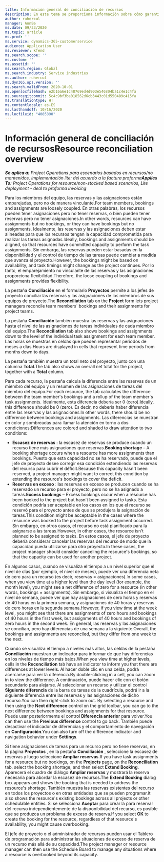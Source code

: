```yaml
---
title: Información general de conciliación de recursos
description: En este tema se proporciona información sobre cómo garantizar que se alinean las reservas de recursos y las asignaciones a proyectos.
author: ruhercul
manager: AnnBe
ms.date: 09/23/2020
ms.topic: article
ms.prod: ''
ms.service: dynamics-365-customerservice
audience: Application User
ms.reviewer: kfend
ms.search.scope: ''
ms.custom: ''
ms.assetid: ''
ms.search.region: Global
ms.search.industry: Service industries
ms.author: ruhercul
ms.dyn365.ops.version: ''
ms.search.validFrom: 2020-10-01
ms.openlocfilehash: e2b16a6e1c48769ed4d903e546804ba1c4e1c4fa
ms.sourcegitcommit: 5c4c9bf3ba018562d6cb3443c01d550489c415fa
ms.translationtype: HT
ms.contentlocale: es-ES
ms.lasthandoff: 10/16/2020
ms.locfileid: "4085090"
---
```

# <a name="resource-reconciliation-overview"></a><span data-ttu-id="65ae9-103">Información general de conciliación de recursos</span><span class="sxs-lookup"><span data-stu-id="65ae9-103">Resource reconciliation overview</span></span>

<span data-ttu-id="65ae9-104">_**Se aplica a:** Project Operations para escenarios basados en recursos/no mantenidos, implementación lite: del acuerdo a la factura proforma_</span><span class="sxs-lookup"><span data-stu-id="65ae9-104">_**Applies To:** Project Operations for resource/non-stocked based scenarios, Lite deployment - deal to proforma invoicing_</span></span>

<span data-ttu-id="65ae9-105">Para los miembros del equipo, las reservas y las asignaciones están emparejadas, pero no de manera vinculante.</span><span class="sxs-lookup"><span data-stu-id="65ae9-105">For team members, bookings and assignments are loosely coupled.</span></span> <span data-ttu-id="65ae9-106">En otras palabras, los recursos pueden tener asignaciones pero no tener reservas, o bien pueden tener reservas pero no tener asignaciones.</span><span class="sxs-lookup"><span data-stu-id="65ae9-106">In other words, resources can have assignments but no bookings, or they can have bookings but no assignments.</span></span> <span data-ttu-id="65ae9-107">Idealmente, las reservas y las asignaciones deben estar alineadas para que los recursos tengan la capacidad comprometida para realizar las tareas asignadas.</span><span class="sxs-lookup"><span data-stu-id="65ae9-107">Ideally, bookings and assignments should be aligned, so that resources have committed capacity to perform the task assignments.</span></span> <span data-ttu-id="65ae9-108">Sin embargo, las reservas pueden estar basadas en la disponibilidad y el control de tiempo de las tareas puede cambiar a medida que avanza el proyecto.</span><span class="sxs-lookup"><span data-stu-id="65ae9-108">However, the bookings might be based on availability, and task timings might change as the project continues.</span></span> <span data-ttu-id="65ae9-109">Por lo tanto, el emparejamiento no vinculante de las reservas y las asignaciones proporciona flexibilidad.</span><span class="sxs-lookup"><span data-stu-id="65ae9-109">Therefore, the loose coupling of bookings and assignments provides flexibility.</span></span>

<span data-ttu-id="65ae9-110">La pestaña **Conciliación** en el formulario **Proyectos** permite a los jefes de proyecto conciliar las reservas y las asignaciones de los miembros de sus equipos de proyecto.</span><span class="sxs-lookup"><span data-stu-id="65ae9-110">The **Reconciliation** tab on the **Project** form lets project managers reconcile team members' bookings and their assignments for project teams.</span></span>

<span data-ttu-id="65ae9-111">La pestaña **Conciliación** también muestra las reservas y las asignaciones hasta el nivel de las asignaciones de tareas individuales de cada miembro del equipo.</span><span class="sxs-lookup"><span data-stu-id="65ae9-111">The **Reconciliation** tab also shows bookings and assignments down to the level of the individual task assignment for each team member.</span></span> <span data-ttu-id="65ae9-112">Las horas se muestras en celdas que pueden representar períodos de meses a días.</span><span class="sxs-lookup"><span data-stu-id="65ae9-112">Hours are displayed in cells that represent time periods from months down to days.</span></span>

<span data-ttu-id="65ae9-113">La pestaña también muestra un total neto del proyecto, junto con una columna **Total**.</span><span class="sxs-lookup"><span data-stu-id="65ae9-113">The tab also shows an overall net total for the project, together with a **Total** column.</span></span>

<span data-ttu-id="65ae9-114">Para cada recurso, la pestaña calcula la diferencia entre las reservas de un miembro del equipo y un resumen de las asignaciones de tareas del miembro del equipo.</span><span class="sxs-lookup"><span data-stu-id="65ae9-114">For each resource, the tab calculates the difference between the team member's bookings and a rollup of the team member's task assignments.</span></span> <span data-ttu-id="65ae9-115">Idealmente, esta diferencia debería ser 0 (cero).</span><span class="sxs-lookup"><span data-stu-id="65ae9-115">Ideally, this difference should be 0 (zero).</span></span> <span data-ttu-id="65ae9-116">Es decir, no debería haber diferencia entre las reservas y las asignaciones.</span><span class="sxs-lookup"><span data-stu-id="65ae9-116">In other words, there should be no difference between bookings and assignments.</span></span> <span data-ttu-id="65ae9-117">Las diferencias se muestran en color y sombreadas para llamar la atención en torno a dos condiciones:</span><span class="sxs-lookup"><span data-stu-id="65ae9-117">Differences are colored and shaded to draw attention to two conditions:</span></span>

- <span data-ttu-id="65ae9-118">**Escasez de reservas** : la escasez de reservas se produce cuando un recurso tiene más asignaciones que reservas.</span><span class="sxs-lookup"><span data-stu-id="65ae9-118">**Booking shortage** – A booking shortage occurs when a resource has more assignments than bookings.</span></span> <span data-ttu-id="65ae9-119">Puesto que esta capacidad no se ha reservado, puede que el jefe de proyecto desee corregir esa condición extendiendo las reservas del recurso para cubrir el déficit.</span><span class="sxs-lookup"><span data-stu-id="65ae9-119">Because this capacity hasn't been reserved, a project manager might want to correct this condition by extending the resource's bookings to cover the deficit.</span></span>
- <span data-ttu-id="65ae9-120">**Reservas en exceso** : las reservas en exceso se producen cuando se ha reservado un recurso para el proyecto, pero no se ha asignado a tareas.</span><span class="sxs-lookup"><span data-stu-id="65ae9-120">**Excess bookings** – Excess bookings occur when a resource has been booked to the project but hasn't been assigned to tasks.</span></span> <span data-ttu-id="65ae9-121">Esta condición podría ser aceptable en los casos en los que el recurso se reservó para el proyecto antes de que se produjera la asignación de tareas.</span><span class="sxs-lookup"><span data-stu-id="65ae9-121">This condition might be acceptable in the cases where the resource was booked to the project before task assignment occurred.</span></span> <span data-ttu-id="65ae9-122">Sin embargo, en otros casos, el recurso no está planificado para la asignarse a las tareas.</span><span class="sxs-lookup"><span data-stu-id="65ae9-122">However, in other cases, the resource isn't planned to be assigned to tasks.</span></span> <span data-ttu-id="65ae9-123">En estos casos, el jefe de proyecto debería considerar cancelar las reservas del recurso de modo que la capacidad pueda utilizarse para otro proyecto.</span><span class="sxs-lookup"><span data-stu-id="65ae9-123">In these cases, the project manager should consider canceling the resource's bookings, so that the capacity can be used for another project.</span></span>

<span data-ttu-id="65ae9-124">En algunos casos, cuando se visualiza el tiempo a un nivel superior que el nivel de días (por ejemplo, el nivel de meses), puede ver una diferencia neta de cero para un recurso (es decir, reservas = asignaciones).</span><span class="sxs-lookup"><span data-stu-id="65ae9-124">In some cases, when you view time at a higher level than the day level (for example, the month level), you might see a net difference of zero for a resource (in other words, bookings = assignments).</span></span> <span data-ttu-id="65ae9-125">Sin embargo, si visualiza el tiempo en el nivel de semana, puede ver que hay asignaciones de cero horas y reservas de 40 horas en la primera semana, y asignaciones de 40 horas y reservas de cero horas en la segunda semana.</span><span class="sxs-lookup"><span data-stu-id="65ae9-125">However, if you view time at the week level, you might see that there are assignments of zero hours and bookings of 40 hours in the first week, but assignments of 40 hours and bookings of zero hours in the second week.</span></span> <span data-ttu-id="65ae9-126">En general, las reservas y las asignaciones se concilian, pero hay diferencias de una semana a la siguiente.</span><span class="sxs-lookup"><span data-stu-id="65ae9-126">Overall, the bookings and assignments are reconciled, but they differ from one week to the next.</span></span>

<span data-ttu-id="65ae9-127">Cuando se visualiza el tiempo a niveles más altos, las celdas de la pestaña **Conciliación** muestran un indicador para informar de que hay diferencias en los niveles de tiempo más bajos.</span><span class="sxs-lookup"><span data-stu-id="65ae9-127">When you view time at higher levels, cells in the **Reconciliation** tab have an indicator to inform you that there are differences at lower levels.</span></span> <span data-ttu-id="65ae9-128">Al hacer doble clic en una celda, podrá acercarse para ver la diferencia.</span><span class="sxs-lookup"><span data-stu-id="65ae9-128">By double-clicking in a cell, you can zoom in to view the difference.</span></span> <span data-ttu-id="65ae9-129">A continuación, puede hacer clic con el botón secundario para alejarse. Al seleccionar un recurso y utilizar el control **Siguiente diferencia** de la barra de tareas de la cuadrícula, podrá ir a la siguiente diferencia entre las reservas y las asignaciones de dicho recurso.</span><span class="sxs-lookup"><span data-stu-id="65ae9-129">You can then right-click to zoom out. By selecting a resource and then using the **Next difference** control on the grid toolbar, you can go to the next difference between bookings and assignments for that resource.</span></span> <span data-ttu-id="65ae9-130">Puede usar posteriormente el control **Diferencia anterior** para volver.</span><span class="sxs-lookup"><span data-stu-id="65ae9-130">You can then use the **Previous difference** control to go back.</span></span> <span data-ttu-id="65ae9-131">También puede desactivar el indicador de diferencias y el comportamiento de navegación en **Configuración**.</span><span class="sxs-lookup"><span data-stu-id="65ae9-131">You can also turn off the difference indicator and navigation behavior under **Settings**.</span></span>


<span data-ttu-id="65ae9-132">Si tiene asignaciones de tareas para un recurso pero no tiene reservas, en la página **Proyectos** , en la pestaña **Conciliación** , seleccione la escasez de reservas y luego seleccione **Ampliar reservas**.</span><span class="sxs-lookup"><span data-stu-id="65ae9-132">If you have task assignments for a resource but no bookings, on the **Projects** page, on the **Reconciliation** tab, select the booking shortage, and then select **Extend Booking**.</span></span> <span data-ttu-id="65ae9-133">Aparecerá el cuadro de diálogo **Ampliar reservas** y mostrará la reserva necesaria para abordar la escasez de recursos.</span><span class="sxs-lookup"><span data-stu-id="65ae9-133">The **Extend Booking** dialog box appears and shows the booking that is needed to address the resource's shortage.</span></span> <span data-ttu-id="65ae9-134">También muestra las reservas existentes del recurso en todos los proyectos o en otras entidades que se pueden programar.</span><span class="sxs-lookup"><span data-stu-id="65ae9-134">It also shows the resource's existing bookings across all projects or other schedulable entities.</span></span> <span data-ttu-id="65ae9-135">Si se selecciona **Aceptar** para crear la para reservar del recurso independientemente de la disponibilidad del recurso, es posible que se produzca un problema de exceso de reserva.</span><span class="sxs-lookup"><span data-stu-id="65ae9-135">If you select **OK** to create the booking for the resource, regardless of that resource's availability, you might cause overbooking.</span></span>

<span data-ttu-id="65ae9-136">El jefe de proyecto o el administrador de recursos pueden usar el Tablero de programación para administrar las situaciones de exceso de reserva de un recurso más allá de su capacidad.</span><span class="sxs-lookup"><span data-stu-id="65ae9-136">The project manager or resource manager can then use the Schedule Board to manage any situations where a resource is overbooked beyond its capacity.</span></span>

